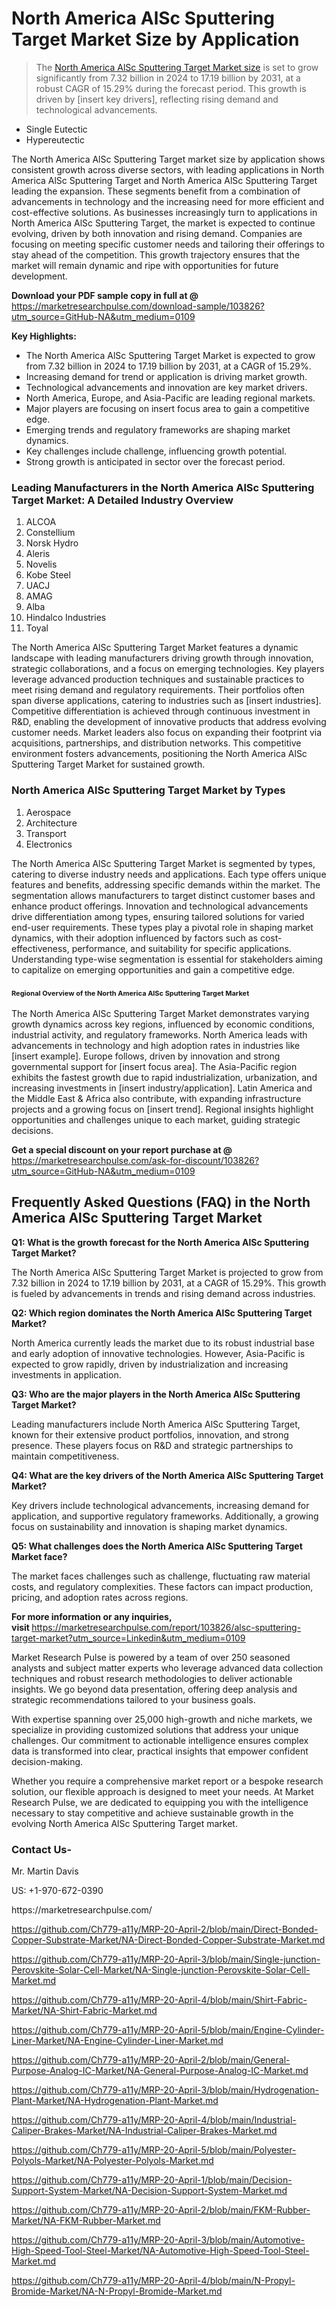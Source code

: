 <h1>North America AlSc Sputtering Target Market&nbsp;Size by Application</h1><blockquote><p>The <a href="https://marketresearchpulse.com/download-sample/103826?utm_source=GitHub-NA&amp;utm_medium=0109">North America AlSc Sputtering Target Market size</a> is set to grow significantly from 7.32 billion in 2024 to 17.19 billion by 2031, at a robust CAGR of 15.29% during the forecast period. This growth is driven by [insert key drivers], reflecting rising demand and technological advancements.</p></blockquote><ul><li>Single Eutectic<li> Hypereutectic</li></ul><p>The North America AlSc Sputtering Target market size by application shows consistent growth across diverse sectors, with leading applications in North America AlSc Sputtering Target and North America AlSc Sputtering Target leading the expansion. These segments benefit from a combination of advancements in technology and the increasing need for more efficient and cost-effective solutions. As businesses increasingly turn to applications in North America AlSc Sputtering Target, the market is expected to continue evolving, driven by both innovation and rising demand. Companies are focusing on meeting specific customer needs and tailoring their offerings to stay ahead of the competition. This growth trajectory ensures that the market will remain dynamic and ripe with opportunities for future development.</p><p><strong>Download your PDF sample copy in full at @ </strong><a href="https://marketresearchpulse.com/download-sample/103826?utm_source=GitHub-NA&amp;utm_medium=0109">https://marketresearchpulse.com/download-sample/103826?utm_source=GitHub-NA&amp;utm_medium=0109</a></p><p><strong>Key Highlights: </strong></p><ul><li>The North America AlSc Sputtering Target Market is expected to grow from 7.32 billion in 2024 to 17.19 billion by 2031, at a CAGR of 15.29%.</li><li>Increasing demand for trend or application is driving market growth.</li><li>Technological advancements and innovation are key market drivers.</li><li>North America, Europe, and Asia-Pacific are leading regional markets.</li><li>Major players are focusing on insert focus area to gain a competitive edge.</li><li>Emerging trends and regulatory frameworks are shaping market dynamics.</li><li>Key challenges include challenge, influencing growth potential.</li><li>Strong growth is anticipated in sector over the forecast period.</li></ul><h3>Leading Manufacturers in the North America AlSc Sputtering Target Market: A Detailed Industry Overview</h3><ol><li>ALCOA</li><li>Constellium</li><li>Norsk Hydro</li><li>Aleris</li><li>Novelis</li><li>Kobe Steel</li><li>UACJ</li><li>AMAG</li><li>Alba</li><li>Hindalco Industries</li><li>Toyal</li></ol><div class="flex max-w-full flex-col flex-grow"><div class="min-h-8 text-message flex w-full flex-col items-end gap-2 whitespace-normal break-words [.text-message+&amp;]:mt-5" dir="auto" data-message-author-role="assistant" data-message-id="fd8432e4-4910-450d-b182-61b7bfb0a01f" data-message-model-slug="gpt-4o"><div class="flex w-full flex-col gap-1 empty:hidden first:pt-[3px]"><div class="markdown prose w-full break-words dark:prose-invert light"><p>The North America AlSc Sputtering Target Market features a dynamic landscape with leading manufacturers driving growth through innovation, strategic collaborations, and a focus on emerging technologies. Key players leverage advanced production techniques and sustainable practices to meet rising demand and regulatory requirements. Their portfolios often span diverse applications, catering to industries such as [insert industries]. Competitive differentiation is achieved through continuous investment in R&amp;D, enabling the development of innovative products that address evolving customer needs. Market leaders also focus on expanding their footprint via acquisitions, partnerships, and distribution networks. This competitive environment fosters advancements, positioning the North America AlSc Sputtering Target Market for sustained growth.</p></div></div></div></div><h3>North America AlSc Sputtering Target Market by Types</h3><ol><li>Aerospace<li> Architecture<li> Transport<li> Electronics</li></ol><div class="flex max-w-full flex-col flex-grow"><div class="min-h-8 text-message flex w-full flex-col items-end gap-2 whitespace-normal break-words [.text-message+&amp;]:mt-5" dir="auto" data-message-author-role="assistant" data-message-id="084470be-0bb7-4664-bddf-5156b4f41249" data-message-model-slug="gpt-4o-mini"><div class="flex w-full flex-col gap-1 empty:hidden first:pt-[3px]"><div class="markdown prose w-full break-words dark:prose-invert light"><p>The North America AlSc Sputtering Target Market is segmented by types, catering to diverse industry needs and applications. Each type offers unique features and benefits, addressing specific demands within the market. The segmentation allows manufacturers to target distinct customer bases and enhance product offerings. Innovation and technological advancements drive differentiation among types, ensuring tailored solutions for varied end-user requirements. These types play a pivotal role in shaping market dynamics, with their adoption influenced by factors such as cost-effectiveness, performance, and suitability for specific applications. Understanding type-wise segmentation is essential for stakeholders aiming to capitalize on emerging opportunities and gain a competitive edge.</p></div></div></div></div><h3><span style="font-size: 11px;">Regional Overview of the North America AlSc Sputtering Target Market</span></h3><div class="flex max-w-full flex-col flex-grow"><div class="min-h-8 text-message flex w-full flex-col items-end gap-2 whitespace-normal break-words [.text-message+&amp;]:mt-5" dir="auto" data-message-author-role="assistant" data-message-id="e9038762-ce64-4e30-91c9-9bd413514231" data-message-model-slug="gpt-4o-mini"><div class="flex w-full flex-col gap-1 empty:hidden first:pt-[3px]"><div class="markdown prose w-full break-words dark:prose-invert light"><p>The North America AlSc Sputtering Target Market demonstrates varying growth dynamics across key regions, influenced by economic conditions, industrial activity, and regulatory frameworks. North America leads with advancements in technology and high adoption rates in industries like [insert example]. Europe follows, driven by innovation and strong governmental support for [insert focus area]. The Asia-Pacific region exhibits the fastest growth due to rapid industrialization, urbanization, and increasing investments in [insert industry/application]. Latin America and the Middle East &amp; Africa also contribute, with expanding infrastructure projects and a growing focus on [insert trend]. Regional insights highlight opportunities and challenges unique to each market, guiding strategic decisions.</p></div></div></div></div><p><strong>Get a special discount on your report purchase at @ </strong><a href="https://marketresearchpulse.com/ask-for-discount/103826?utm_source=GitHub-NA&amp;utm_medium=0109">https://marketresearchpulse.com/ask-for-discount/103826?utm_source=GitHub-NA&amp;utm_medium=0109</a></p><h2>Frequently Asked Questions (FAQ) in the North America AlSc Sputtering Target Market</h2><p><strong>Q1: What is the growth forecast for the North America AlSc Sputtering Target Market?</strong></p><p>The North America AlSc Sputtering Target Market is projected to grow from 7.32 billion in 2024 to 17.19 billion by 2031, at a CAGR of 15.29%. This growth is fueled by advancements in trends and rising demand across industries.</p><p><strong>Q2: Which region dominates the North America AlSc Sputtering Target Market?</strong></p><p>North America currently leads the market due to its robust industrial base and early adoption of innovative technologies. However, Asia-Pacific is expected to grow rapidly, driven by industrialization and increasing investments in application.</p><p><strong>Q3: Who are the major players in the North America AlSc Sputtering Target Market?</strong></p><p>Leading manufacturers include North America AlSc Sputtering Target, known for their extensive product portfolios, innovation, and strong presence. These players focus on R&amp;D and strategic partnerships to maintain competitiveness.</p><p><strong>Q4: What are the key drivers of the North America AlSc Sputtering Target Market?</strong></p><p>Key drivers include technological advancements, increasing demand for application, and supportive regulatory frameworks. Additionally, a growing focus on sustainability and innovation is shaping market dynamics.</p><p><strong>Q5: What challenges does the North America AlSc Sputtering Target Market face?</strong></p><p>The market faces challenges such as challenge, fluctuating raw material costs, and regulatory complexities. These factors can impact production, pricing, and adoption rates across regions.</p><p><strong>For more information or any inquiries, visit&nbsp;</strong><a href="https://marketresearchpulse.com/report/103826/alsc-sputtering-target-market?utm_source=Linkedin&utm_medium=0109">https://marketresearchpulse.com/report/103826/alsc-sputtering-target-market?utm_source=Linkedin&utm_medium=0109</a></p><p>Market Research Pulse is powered by a team of over 250 seasoned analysts and subject matter experts who leverage advanced data collection techniques and robust research methodologies to deliver actionable insights. We go beyond data presentation, offering deep analysis and strategic recommendations tailored to your business goals.</p><p>With expertise spanning over 25,000 high-growth and niche markets, we specialize in providing customized solutions that address your unique challenges. Our commitment to actionable intelligence ensures complex data is transformed into clear, practical insights that empower confident decision-making.</p><p>Whether you require a comprehensive market report or a bespoke research solution, our flexible approach is designed to meet your needs. At Market Research Pulse, we are dedicated to equipping you with the intelligence necessary to stay competitive and achieve sustainable growth in the evolving North America AlSc Sputtering Target market.</p><h3><strong>Contact Us-</strong></h3><p>Mr. Martin Davis</p><p>US: +1-970-672-0390</p><p>https://marketresearchpulse.com/</p><p><a href="https://github.com/Ch779-a11y/MRP-20-April-2/blob/main/Direct-Bonded-Copper-Substrate-Market/NA-Direct-Bonded-Copper-Substrate-Market.md">https://github.com/Ch779-a11y/MRP-20-April-2/blob/main/Direct-Bonded-Copper-Substrate-Market/NA-Direct-Bonded-Copper-Substrate-Market.md</a></p><p><a href="https://github.com/Ch779-a11y/MRP-20-April-3/blob/main/Single-junction-Perovskite-Solar-Cell-Market/NA-Single-junction-Perovskite-Solar-Cell-Market.md">https://github.com/Ch779-a11y/MRP-20-April-3/blob/main/Single-junction-Perovskite-Solar-Cell-Market/NA-Single-junction-Perovskite-Solar-Cell-Market.md</a></p><p><a href="https://github.com/Ch779-a11y/MRP-20-April-4/blob/main/Shirt-Fabric-Market/NA-Shirt-Fabric-Market.md">https://github.com/Ch779-a11y/MRP-20-April-4/blob/main/Shirt-Fabric-Market/NA-Shirt-Fabric-Market.md</a></p><p><a href="https://github.com/Ch779-a11y/MRP-20-April-5/blob/main/Engine-Cylinder-Liner-Market/NA-Engine-Cylinder-Liner-Market.md">https://github.com/Ch779-a11y/MRP-20-April-5/blob/main/Engine-Cylinder-Liner-Market/NA-Engine-Cylinder-Liner-Market.md</a></p><p><a href="https://github.com/Ch779-a11y/MRP-20-April-2/blob/main/General-Purpose-Analog-IC-Market/NA-General-Purpose-Analog-IC-Market.md">https://github.com/Ch779-a11y/MRP-20-April-2/blob/main/General-Purpose-Analog-IC-Market/NA-General-Purpose-Analog-IC-Market.md</a></p><p><a href="https://github.com/Ch779-a11y/MRP-20-April-3/blob/main/Hydrogenation-Plant-Market/NA-Hydrogenation-Plant-Market.md">https://github.com/Ch779-a11y/MRP-20-April-3/blob/main/Hydrogenation-Plant-Market/NA-Hydrogenation-Plant-Market.md</a></p><p><a href="https://github.com/Ch779-a11y/MRP-20-April-4/blob/main/Industrial-Caliper-Brakes-Market/NA-Industrial-Caliper-Brakes-Market.md">https://github.com/Ch779-a11y/MRP-20-April-4/blob/main/Industrial-Caliper-Brakes-Market/NA-Industrial-Caliper-Brakes-Market.md</a></p><p><a href="https://github.com/Ch779-a11y/MRP-20-April-5/blob/main/Polyester-Polyols-Market/NA-Polyester-Polyols-Market.md">https://github.com/Ch779-a11y/MRP-20-April-5/blob/main/Polyester-Polyols-Market/NA-Polyester-Polyols-Market.md</a></p><p><a href="https://github.com/Ch779-a11y/MRP-20-April-1/blob/main/Decision-Support-System-Market/NA-Decision-Support-System-Market.md">https://github.com/Ch779-a11y/MRP-20-April-1/blob/main/Decision-Support-System-Market/NA-Decision-Support-System-Market.md</a></p><p><a href="https://github.com/Ch779-a11y/MRP-20-April-2/blob/main/FKM-Rubber-Market/NA-FKM-Rubber-Market.md">https://github.com/Ch779-a11y/MRP-20-April-2/blob/main/FKM-Rubber-Market/NA-FKM-Rubber-Market.md</a></p><p><a href="https://github.com/Ch779-a11y/MRP-20-April-3/blob/main/Automotive-High-Speed-Tool-Steel-Market/NA-Automotive-High-Speed-Tool-Steel-Market.md">https://github.com/Ch779-a11y/MRP-20-April-3/blob/main/Automotive-High-Speed-Tool-Steel-Market/NA-Automotive-High-Speed-Tool-Steel-Market.md</a></p><p><a href="https://github.com/Ch779-a11y/MRP-20-April-4/blob/main/N-Propyl-Bromide-Market/NA-N-Propyl-Bromide-Market.md">https://github.com/Ch779-a11y/MRP-20-April-4/blob/main/N-Propyl-Bromide-Market/NA-N-Propyl-Bromide-Market.md</a></p>
